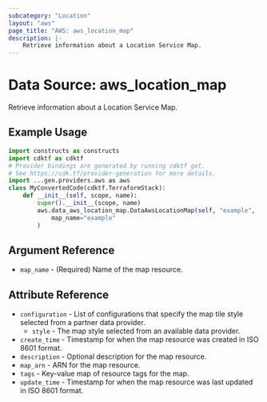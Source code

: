 ```yaml
---
subcategory: "Location"
layout: "aws"
page_title: "AWS: aws_location_map"
description: |-
    Retrieve information about a Location Service Map.
---
```


# Data Source: aws_location_map

Retrieve information about a Location Service Map.

## Example Usage

```python
import constructs as constructs
import cdktf as cdktf
# Provider bindings are generated by running cdktf get.
# See https://cdk.tf/provider-generation for more details.
import ...gen.providers.aws as aws
class MyConvertedCode(cdktf.TerraformStack):
    def __init__(self, scope, name):
        super().__init__(scope, name)
        aws.data_aws_location_map.DataAwsLocationMap(self, "example",
            map_name="example"
        )
```

## Argument Reference

* `map_name` - (Required) Name of the map resource.

## Attribute Reference

* `configuration` - List of configurations that specify the map tile style selected from a partner data provider.
    * `style` - The map style selected from an available data provider.
* `create_time` - Timestamp for when the map resource was created in ISO 8601 format.
* `description` - Optional description for the map resource.
* `map_arn` - ARN for the map resource.
* `tags` - Key-value map of resource tags for the map.
* `update_time` - Timestamp for when the map resource was last updated in ISO 8601 format.

<!-- cache-key: cdktf-0.17.0-pre.15 input-65e707c32406b4a4dbf8285f4c0e36803075af14540d697cff185379a0d73761 -->